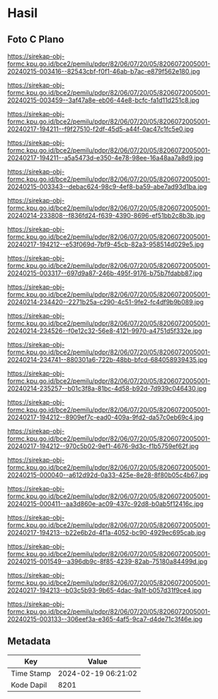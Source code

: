 # Hasil

## Foto C Plano

https://sirekap-obj-formc.kpu.go.id/bce2/pemilu/pdpr/82/06/07/20/05/8206072005001-20240215-003416--82543cbf-f0f1-46ab-b7ac-e879f562e180.jpg

https://sirekap-obj-formc.kpu.go.id/bce2/pemilu/pdpr/82/06/07/20/05/8206072005001-20240215-003459--3af47a8e-eb06-44e8-bcfc-fa1d11d251c8.jpg

https://sirekap-obj-formc.kpu.go.id/bce2/pemilu/pdpr/82/06/07/20/05/8206072005001-20240217-194211--f9f27510-f2df-45d5-a44f-0ac47c1fc5e0.jpg

https://sirekap-obj-formc.kpu.go.id/bce2/pemilu/pdpr/82/06/07/20/05/8206072005001-20240217-194211--a5a5473d-e350-4e78-98ee-16a48aa7a8d9.jpg

https://sirekap-obj-formc.kpu.go.id/bce2/pemilu/pdpr/82/06/07/20/05/8206072005001-20240215-003343--debac624-98c9-4ef8-ba59-abe7ad93d1ba.jpg

https://sirekap-obj-formc.kpu.go.id/bce2/pemilu/pdpr/82/06/07/20/05/8206072005001-20240214-233808--f836fd24-f639-4390-8696-ef51bb2c8b3b.jpg

https://sirekap-obj-formc.kpu.go.id/bce2/pemilu/pdpr/82/06/07/20/05/8206072005001-20240217-194212--e53f069d-7bf9-45cb-82a3-958514d029e5.jpg

https://sirekap-obj-formc.kpu.go.id/bce2/pemilu/pdpr/82/06/07/20/05/8206072005001-20240215-003317--697d9a87-246b-495f-9176-b75b7fdabb87.jpg

https://sirekap-obj-formc.kpu.go.id/bce2/pemilu/pdpr/82/06/07/20/05/8206072005001-20240214-234420--2271b25a-c290-4c51-9fe2-fc4df9b9b089.jpg

https://sirekap-obj-formc.kpu.go.id/bce2/pemilu/pdpr/82/06/07/20/05/8206072005001-20240214-234526--f0e12c32-56e8-4121-9970-a4751d5f332e.jpg

https://sirekap-obj-formc.kpu.go.id/bce2/pemilu/pdpr/82/06/07/20/05/8206072005001-20240214-234741--880301a6-722b-48bb-bfcd-684058939435.jpg

https://sirekap-obj-formc.kpu.go.id/bce2/pemilu/pdpr/82/06/07/20/05/8206072005001-20240214-235257--b01c3f8a-81bc-4d58-b92d-7d939c046430.jpg

https://sirekap-obj-formc.kpu.go.id/bce2/pemilu/pdpr/82/06/07/20/05/8206072005001-20240217-194212--8909ef7c-ead0-409a-9fd2-da57c0eb69c4.jpg

https://sirekap-obj-formc.kpu.go.id/bce2/pemilu/pdpr/82/06/07/20/05/8206072005001-20240217-194212--970c5b02-9ef1-4676-9d3c-f1b5759ef62f.jpg

https://sirekap-obj-formc.kpu.go.id/bce2/pemilu/pdpr/82/06/07/20/05/8206072005001-20240215-000040--a612d92d-0a33-425e-8e28-8f80b05c4b67.jpg

https://sirekap-obj-formc.kpu.go.id/bce2/pemilu/pdpr/82/06/07/20/05/8206072005001-20240215-000411--aa3d860e-ac09-437c-92d8-b0ab5f12416c.jpg

https://sirekap-obj-formc.kpu.go.id/bce2/pemilu/pdpr/82/06/07/20/05/8206072005001-20240217-194213--b22e6b2d-4f1a-4052-bc90-4929ec695cab.jpg

https://sirekap-obj-formc.kpu.go.id/bce2/pemilu/pdpr/82/06/07/20/05/8206072005001-20240215-001549--a396db9c-8f85-4239-82ab-75180a84499d.jpg

https://sirekap-obj-formc.kpu.go.id/bce2/pemilu/pdpr/82/06/07/20/05/8206072005001-20240217-194213--b03c5b93-9b65-4dac-9a1f-b057d31f9ce4.jpg

https://sirekap-obj-formc.kpu.go.id/bce2/pemilu/pdpr/82/06/07/20/05/8206072005001-20240215-003133--306eef3a-e365-4af5-9ca7-d4de71c3f46e.jpg


## Metadata

| Key        | Value               |
| ---------- | ------------------- |
| Time Stamp | 2024-02-19 06:21:02 |
| Kode Dapil | 8201                |



